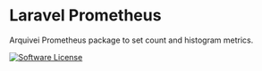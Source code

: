 # Laravel Prometheus

Arquivei Prometheus package to set count and histogram metrics.

[![Software License](https://img.shields.io/badge/license-MIT-brightgreen.svg?style=flat-square)](LICENSE)